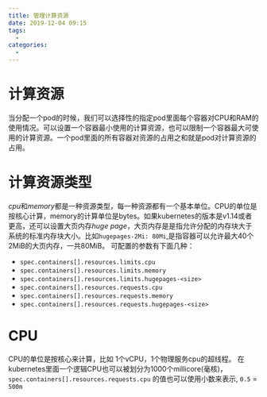 ```yaml
---
title: 管理计算资源
date: 2019-12-04 09:15
tags: 
  - 
categories: 
  - 
---
```

# 计算资源
当分配一个pod的时候，我们可以选择性的指定pod里面每个容器对CPU和RAM的使用情况。可以设置一个容器最小使用的计算资源，也可以限制一个容器最大可使用的计算资源。一个pod里面的所有容器对资源的占用之和就是pod对计算资源的占用。
# 计算资源类型
*cpu*和*memory*都是一种资源类型，每一种资源都有一个基本单位。CPU的单位是按核心计算，memory的计算单位是bytes。如果kubernetes的版本是v1.14或者更高，还可以设置大页内存*huge page*，大页内存是是指允许分配的内存块大于系统的标准内存块大小。比如`hugepages-2Mi: 80Mi`,是指容器可以允许最大40个2MiB的大页内存，一共80MiB。
可配置的参数有下面几种：
- `spec.containers[].resources.limits.cpu`
- `spec.containers[].resources.limits.memory`
- `spec.containers[].resources.limits.hugepages-<size>`
- `spec.containers[].resources.requests.cpu`
- `spec.containers[].resources.requests.memory`
- `spec.containers[].resources.requests.hugepages-<size>`
# CPU
CPU的单位是按核心来计算，比如 1个vCPU，1个物理服务cpu的超线程。
在kubernetes里面一个逻辑CPU也可以被划分为1000个millicore(毫核)，`spec.containers[].resources.requests.cpu` 的值也可以使用小数来表示, `0.5` = `500m`
